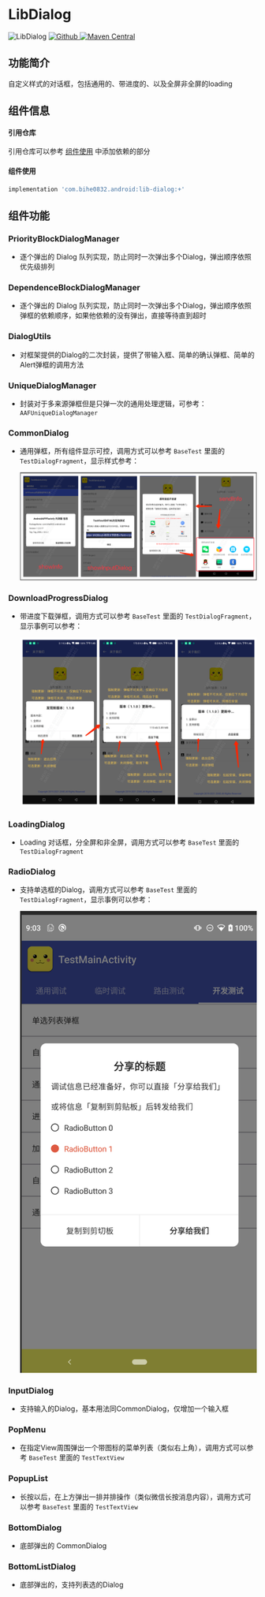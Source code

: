# LibDialog

![LibDialog](https://img.shields.io/badge/AndroidAppFactory-LibDialog-brightgreen)
[ ![Github](https://img.shields.io/badge/Github-LibDialog-brightgreen?style=social) ](https://github.com/bihe0832/AndroidAppFactory/tree/master/LibDialog)
[ ![Maven Central](https://img.shields.io/maven-central/v/com.bihe0832.android/lib-dialog)](https://search.maven.org/artifact/com.bihe0832.android/lib-dialog)


## 功能简介

自定义样式的对话框，包括通用的、带进度的、以及全屏非全屏的loading

## 组件信息

#### 引用仓库

引用仓库可以参考 [组件使用](./../start.md) 中添加依赖的部分

#### 组件使用

```groovy
implementation 'com.bihe0832.android:lib-dialog:+'
```

## 组件功能

### PriorityBlockDialogManager

- 逐个弹出的 Dialog 队列实现，防止同时一次弹出多个Dialog，弹出顺序依照优先级排列

### DependenceBlockDialogManager

- 逐个弹出的 Dialog 队列实现，防止同时一次弹出多个Dialog，弹出顺序依照弹框的依赖顺序，如果他依赖的没有弹出，直接等待直到超时

### DialogUtils

- 对框架提供的Dialog的二次封装，提供了带输入框、简单的确认弹框、简单的Alert弹框的调用方法

### UniqueDialogManager

- 封装对于多来源弹框但是只弹一次的通用处理逻辑，可参考：`AAFUniqueDialogManager`

### CommonDialog

- 通用弹框，所有组件显示可控，调用方式可以参考 `BaseTest` 里面的 `TestDialogFragment`，显示样式参考：

    <img src="./../noui/lib-debug.png"/>

### DownloadProgressDialog

- 带进度下载弹框，调用方式可以参考 `BaseTest` 里面的 `TestDialogFragment`，显示事例可以参考：

    <img src="./../../common/framework/update.png" />

### LoadingDialog

- Loading 对话框，分全屏和非全屏，调用方式可以参考 `BaseTest` 里面的 `TestDialogFragment`

### RadioDialog

- 支持单选框的Dialog，调用方式可以参考 `BaseTest` 里面的 `TestDialogFragment`，显示事例可以参考：

    <img src="./lib-dialog-radio.png" />

### InputDialog

- 支持输入的Dialog，基本用法同CommonDialog，仅增加一个输入框

### PopMenu

- 在指定View周围弹出一个带图标的菜单列表（类似右上角），调用方式可以参考 `BaseTest` 里面的 `TestTextView`

### PopupList

- 长按以后，在上方弹出一排并排操作（类似微信长按消息内容），调用方式可以参考 `BaseTest` 里面的 `TestTextView`

### BottomDialog

- 底部弹出的 CommonDialog

### BottomListDialog

- 底部弹出的，支持列表选的Dialog
